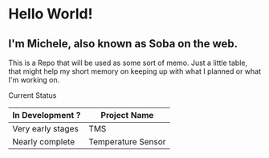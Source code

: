 # Hello World!
## I'm Michele, also known as Soba on the web.
This is a Repo that will be used as some sort of memo.
Just a little table, that might help my short memory on keeping up with what I planned or what I'm working on.

Current Status

| In Development ? | Project Name |
| ---------------- | ------------ |
| Very early stages | TMS |
| Nearly complete | Temperature Sensor |